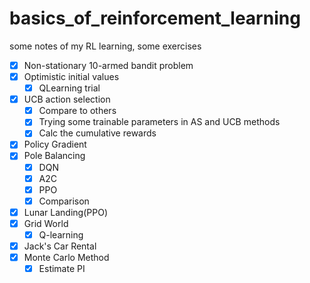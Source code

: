 # basics_of_reinforcement_learning
some notes of my RL learning, some exercises

- [x] Non-stationary 10-armed bandit problem
- [x] Optimistic initial values
  - [x] QLearning trial
- [x] UCB action selection
  - [x] Compare to others
  - [x] Trying some trainable parameters in AS and UCB methods
  - [x] Calc the cumulative rewards
- [x] Policy Gradient
- [x] Pole Balancing
  - [x] DQN
  - [x] A2C
  - [x] PPO
  - [x] Comparison
- [x] Lunar Landing(PPO)
- [x] Grid World
  - [x] Q-learning 
- [x] Jack's Car Rental
- [x] Monte Carlo Method
  - [x] Estimate PI
